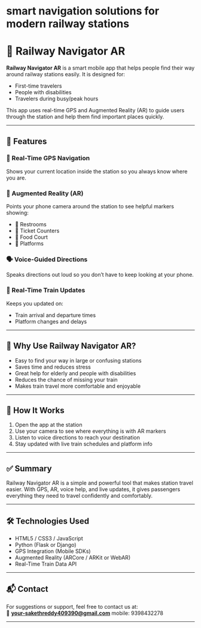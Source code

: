 # smart navigation solutions for modern railway stations

# 🚉 Railway Navigator AR

**Railway Navigator AR** is a smart mobile app that helps people find their way around railway stations easily. It is designed for:

- First-time travelers
- People with disabilities
- Travelers during busy/peak hours

This app uses real-time GPS and Augmented Reality (AR) to guide users through the station and help them find important places quickly.

---

## 🌟 Features

### 📍 Real-Time GPS Navigation
Shows your current location inside the station so you always know where you are.

### 📱 Augmented Reality (AR)
Points your phone camera around the station to see helpful markers showing:
- 🚻 Restrooms  
- 🎫 Ticket Counters  
- 🍴 Food Court  
- 🚆 Platforms

### 🗣️ Voice-Guided Directions
Speaks directions out loud so you don’t have to keep looking at your phone.

### 🔔 Real-Time Train Updates
Keeps you updated on:
- Train arrival and departure times
- Platform changes and delays

---

## 🎯 Why Use Railway Navigator AR?

- Easy to find your way in large or confusing stations
- Saves time and reduces stress
- Great help for elderly and people with disabilities
- Reduces the chance of missing your train
- Makes train travel more comfortable and enjoyable

---

## 📱 How It Works

1. Open the app at the station
2. Use your camera to see where everything is with AR markers
3. Listen to voice directions to reach your destination
4. Stay updated with live train schedules and platform info

---

## ✅ Summary

Railway Navigator AR is a simple and powerful tool that makes station travel easier. With GPS, AR, voice help, and live updates, it gives passengers everything they need to travel confidently and comfortably.

---

## 🛠️ Technologies Used

- HTML5 / CSS3 / JavaScript
- Python (Flask or Django)
- GPS Integration (Mobile SDKs)
- Augmented Reality (ARCore / ARKit or WebAR)
- Real-Time Train Data API

---

## 📬 Contact

For suggestions or support, feel free to contact us at:  
📧 **your-sakethreddy409390@gmail.com** 
mobile: 9398432278 

---

